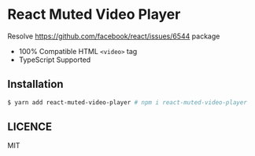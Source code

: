 # React Muted Video Player

Resolve https://github.com/facebook/react/issues/6544 package

- 100% Compatible HTML `<video>` tag
- TypeScript Supported

## Installation

```bash
$ yarn add react-muted-video-player # npm i react-muted-video-player
```

## LICENCE

MIT
